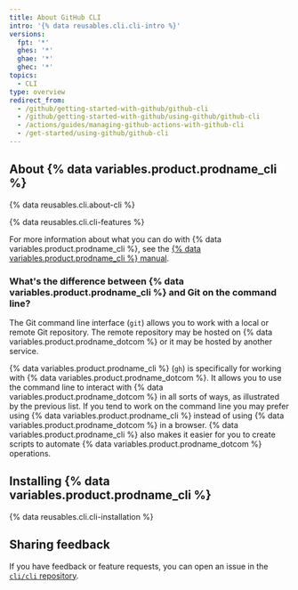 ```yaml
---
title: About GitHub CLI
intro: '{% data reusables.cli.cli-intro %}'
versions:
  fpt: '*'
  ghes: '*'
  ghae: '*'
  ghec: '*'
topics:
  - CLI
type: overview
redirect_from:
  - /github/getting-started-with-github/github-cli
  - /github/getting-started-with-github/using-github/github-cli
  - /actions/guides/managing-github-actions-with-github-cli
  - /get-started/using-github/github-cli
---
```

## About {% data variables.product.prodname_cli %}

{% data reusables.cli.about-cli %}

{% data reusables.cli.cli-features %}

For more information about what you can do with {% data variables.product.prodname_cli %}, see the [{% data variables.product.prodname_cli %} manual](https://cli.github.com/manual).

### What's the difference between {% data variables.product.prodname_cli %} and Git on the command line?

The Git command line interface (`git`) allows you to work with a local or remote Git repository. The remote repository may be hosted on {% data variables.product.prodname_dotcom %} or it may be hosted by another service.

{% data variables.product.prodname_cli %} (`gh`) is specifically for working with {% data variables.product.prodname_dotcom %}. It allows you to use the command line to interact with {% data variables.product.prodname_dotcom %} in all sorts of ways, as illustrated by the previous list. If you tend to work on the command line you may prefer using {% data variables.product.prodname_cli %} instead of using {% data variables.product.prodname_dotcom %} in a browser. {% data variables.product.prodname_cli %} also makes it easier for you to create scripts to automate {% data variables.product.prodname_dotcom %} operations.

## Installing {% data variables.product.prodname_cli %}

{% data reusables.cli.cli-installation %}

## Sharing feedback

If you have feedback or feature requests, you can open an issue in the [`cli/cli` repository](https://github.com/cli/cli).
